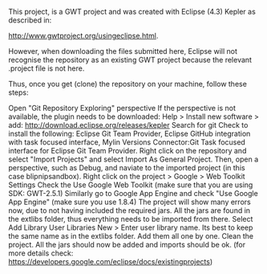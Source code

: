 This project, is a GWT project and was created with Eclipse (4.3) Kepler as described in:


http://www.gwtproject.org/usingeclipse.html.

However, when downloading the files submitted here, Eclipse will not recognise the repository as an existing GWT project because the relevant .project file is not here.

Thus, once you get (clone) the repository on your machine, follow these steps:

Open "Git Repository Exploring" perspective
If the perspective is not available, the plugin needs to be downloaded:
Help > Install new software > add: http://download.eclipse.org/releases/kepler
Search for git
Check to install the following:
Eclipse Git Team Provider,
Eclipse GitHub integration with task focused interface,
Mylin Versions Connector:Git
Task focused interface for Eclipse Git Team Provider.
Right click on the repository and select "Import Projects" and select Import As General Project.
Then, open a perspective, such as Debug, and naviate to the imported project (in this case blipnipsandbox).
Right click on the project > Google > Web Toolkit Settings
Check the Use Google Web Toolkit (make sure that you are using SDK: GWT-2.5.1)
Similarly go to Google App Engine and check "Use Google App Engine" (make sure you use 1.8.4)
The project will show many errors now, due to not having included the required jars.
All the jars are found in the extlibs folder, thus everything needs to be imported from there.
Select Add Library
User Libraries
New > Enter user library name. Its best to keep the same name as in the extlibs folder.
Add them all one by one.
Clean the project.
All the jars should now be added and imports should be ok.
(for more details check: https://developers.google.com/eclipse/docs/existingprojects)
